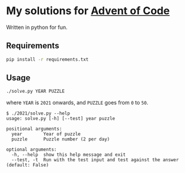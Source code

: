 # My solutions for [Advent of Code](https://adventofcode.com/)

Written in python for fun.

## Requirements

```bash
pip install -r requirements.txt
```

## Usage

```bash
./solve.py YEAR PUZZLE
```

where `YEAR` is `2021` onwards, and `PUZZLE` goes from `0` to `50`.

```text
$ ./2021/solve.py --help
usage: solve.py [-h] [--test] year puzzle

positional arguments:
  year        Year of puzzle
  puzzle      Puzzle number (2 per day)

optional arguments:
  -h, --help  show this help message and exit
  --test, -t  Run with the test input and test against the answer (default: False)
```
